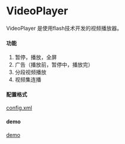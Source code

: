 VideoPlayer
===========

VideoPlayer 是使用flash技术开发的视频播放器。


#### 功能
1. 暂停，播放，全屏
2. 广告（播放前，暂停中，播放完）
3. 分段视频播放
4. 视频集连播

#### 配置格式
[config.xml](https://github.com/lite3/VideoPlayer/wiki/config.xml)

#### demo
[demo](http://lite3.github.io/VideoPlayer/demo/)
